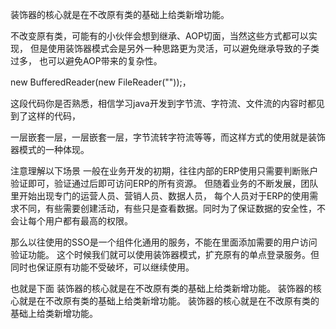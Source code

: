 装饰器的核心就是在不改原有类的基础上给类新增功能。

不改变原有类，可能有的小伙伴会想到继承、AOP切面，当然这些方式都可以实现，
但是使用装饰器模式会是另外一种思路更为灵活，可以避免继承导致的子类过多，
也可以避免AOP带来的复杂性。


new BufferedReader(new FileReader(""));，

这段代码你是否熟悉，相信学习java开发到字节流、字符流、文件流的内容时都见到了这样的代码，

一层嵌套一层，一层嵌套一层，字节流转字符流等等，而这样方式的使用就是装饰器模式的一种体现。


注意理解以下场景
一般在业务开发的初期，往往内部的ERP使用只需要判断账户验证即可，验证通过后即可访问ERP的所有资源。
但随着业务的不断发展，团队里开始出现专门的运营人员、营销人员、数据人员，
每个人员对于ERP的使用需求不同，有些需要创建活动，有些只是查看数据。同时为了保证数据的安全性，不会让每个用户都有最高的权限。

那么以往使用的SSO是一个组件化通用的服务，不能在里面添加需要的用户访问验证功能。
这个时候我们就可以使用装饰器模式，扩充原有的单点登录服务。但同时也保证原有功能不受破坏，可以继续使用。


也就是下面
装饰器的核心就是在不改原有类的基础上给类新增功能。
装饰器的核心就是在不改原有类的基础上给类新增功能。
装饰器的核心就是在不改原有类的基础上给类新增功能。